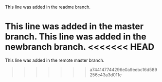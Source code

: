 This line was added in the readme branch.

This line was added in the master branch.
This line was added in the newbranch branch.
<<<<<<< HEAD
=======
This line was added in the remote master branch.
>>>>>>> a744147744296e0a9eebc16d589256c43a3d011e
